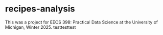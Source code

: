 # recipes-analysis
This was a project for EECS 398: Practical Data Science at the University of Michigan, Winter 2025.
testtesttest